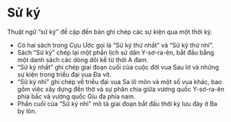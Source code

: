 # Sử ký

Thuật ngữ “sử ký” đề cập đến bản ghi chép các sự kiện qua một thời kỳ.
- Có hai sách trong Cựu Ước gọi là “Sử ký thứ nhất” và “Sử ký thứ nhì”.
- Sách “Sử ký” chép lại một phần lịch sử dân Y-sơ-ra-ên, bắt đầu bằng một danh sách các dòng dõi kể từ thời A đam.
- “Sử ký nhất” ghi chép giai đoạn cuối của cuộc đời vua Sau lơ và những sự kiện trong triều đại vua Đa vít.
- “Sử ký nhì” ghi chép về triều đại vua Sa lô môn và một số vua khác, bao gồm việc xây dựng đền thờ và sự phân chia giữa vương quốc Y-sơ-ra-ên phía bắc và vương quốc Giu đa phía nam.
- Phần cuối của “Sử ký nhì” mô tả giai đoạn bắt đầu thời kỳ lưu đày ở Ba by lôn.

